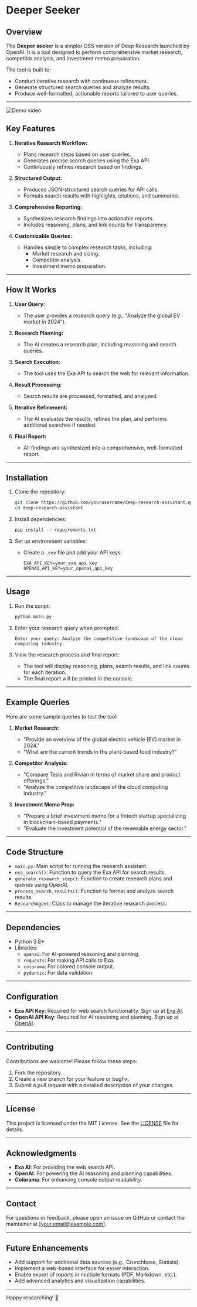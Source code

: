 # Deeper Seeker

## Overview
The **Deeper seeker** is a simpler OSS version of Deep Research launched by OpenAI. It is a tool designed to perform comprehensive market research, competitor analysis, and investment memo preparation. 

The tool is built to:
- Conduct iterative research with continuous refinement.
- Generate structured search queries and analyze results.
- Produce well-formatted, actionable reports tailored to user queries.

---

![Demo video](public/final_v1.gif)

## Key Features
1. **Iterative Research Workflow:**
   - Plans research steps based on user queries.
   - Generates precise search queries using the Exa API.
   - Continuously refines research based on findings.

2. **Structured Output:**
   - Produces JSON-structured search queries for API calls.
   - Formats search results with highlights, citations, and summaries.

3. **Comprehensive Reporting:**
   - Synthesizes research findings into actionable reports.
   - Includes reasoning, plans, and link counts for transparency.

4. **Customizable Queries:**
   - Handles simple to complex research tasks, including:
     - Market research and sizing.
     - Competitor analysis.
     - Investment memo preparation.

---

## How It Works
1. **User Query:**
   - The user provides a research query (e.g., "Analyze the global EV market in 2024").

2. **Research Planning:**
   - The AI creates a research plan, including reasoning and search queries.

3. **Search Execution:**
   - The tool uses the Exa API to search the web for relevant information.

4. **Result Processing:**
   - Search results are processed, formatted, and analyzed.

5. **Iterative Refinement:**
   - The AI evaluates the results, refines the plan, and performs additional searches if needed.

6. **Final Report:**
   - All findings are synthesized into a comprehensive, well-formatted report.

---

## Installation
1. Clone the repository:
   ```bash
   git clone https://github.com/yourusername/deep-research-assistant.git
   cd deep-research-assistant
   ```

2. Install dependencies:
   ```bash
   pip install -r requirements.txt
   ```

3. Set up environment variables:
   - Create a `.env` file and add your API keys:
     ```
     EXA_API_KEY=your_exa_api_key
     OPENAI_API_KEY=your_openai_api_key
     ```

---

## Usage
1. Run the script:
   ```bash
   python main.py
   ```

2. Enter your research query when prompted:
   ```
   Enter your query: Analyze the competitive landscape of the cloud computing industry.
   ```

3. View the research process and final report:
   - The tool will display reasoning, plans, search results, and link counts for each iteration.
   - The final report will be printed in the console.

---

## Example Queries
Here are some sample queries to test the tool:
1. **Market Research:**
   - "Provide an overview of the global electric vehicle (EV) market in 2024."
   - "What are the current trends in the plant-based food industry?"

2. **Competitor Analysis:**
   - "Compare Tesla and Rivian in terms of market share and product offerings."
   - "Analyze the competitive landscape of the cloud computing industry."

3. **Investment Memo Prep:**
   - "Prepare a brief investment memo for a fintech startup specializing in blockchain-based payments."
   - "Evaluate the investment potential of the renewable energy sector."

---

## Code Structure
- `main.py`: Main script for running the research assistant.
- `exa_search()`: Function to query the Exa API for search results.
- `generate_research_step()`: Function to create research plans and queries using OpenAI.
- `process_search_results()`: Function to format and analyze search results.
- `ResearchAgent`: Class to manage the iterative research process.

---

## Dependencies
- Python 3.8+
- Libraries:
  - `openai`: For AI-powered reasoning and planning.
  - `requests`: For making API calls to Exa.
  - `colorama`: For colored console output.
  - `pydantic`: For data validation.

---

## Configuration
- **Exa API Key**: Required for web search functionality. Sign up at [Exa AI](https://exa.ai/).
- **OpenAI API Key**: Required for AI reasoning and planning. Sign up at [OpenAI](https://platform.openai.com/).

---

## Contributing
Contributions are welcome! Please follow these steps:
1. Fork the repository.
2. Create a new branch for your feature or bugfix.
3. Submit a pull request with a detailed description of your changes.

---

## License
This project is licensed under the MIT License. See the [LICENSE](LICENSE) file for details.

---

## Acknowledgments
- **Exa AI**: For providing the web search API.
- **OpenAI**: For powering the AI reasoning and planning capabilities.
- **Colorama**: For enhancing console output readability.

---

## Contact
For questions or feedback, please open an issue on GitHub or contact the maintainer at [your.email@example.com].

---

## Future Enhancements
- Add support for additional data sources (e.g., Crunchbase, Statista).
- Implement a web-based interface for easier interaction.
- Enable export of reports in multiple formats (PDF, Markdown, etc.).
- Add advanced analytics and visualization capabilities.

---

Happy researching! 🚀